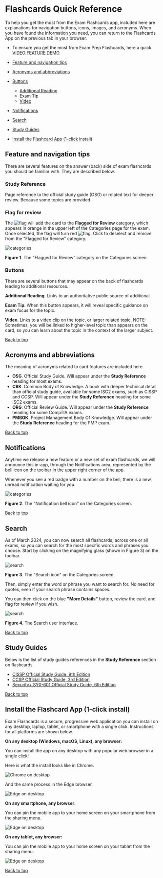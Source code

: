 
# Flashcards Quick Reference

To help you get the most from the Exam Flashcards app, included here are explanations for navigation buttons, icons, images, and acronyms. When you have found the information you need, you can return to the Flashcards App on the previous tab in your browser.

 - To ensure you get the most from Exam Prep Flashcards, here a quick [VIDEO FEATURE DEMO](https://www.youtube.com/watch?v=FzEGT46tIUg).

- [Feature and navigation tips](#feature-and-navigation-tips)
- [Acronyms and abbreviations](#acronyms-and-abbreviations) 
- [Buttons](#buttons)
    - [Additional Reading](#buttons)
    - [Exam Tip](#buttons)
    - [Video](#buttons)
- [Notifications](#notifications) 
- [Search](#search)
- [Study Guides](#study-guides)
- [Install the Flashcard App (1-click install)](#install-the-flashcard-app-1-click-install)

## Feature and navigation tips

There are several features on the answer (back) side of exam flashcards you should be familiar with. They are described below.

### Study Reference

Page reference to the official study guide (OSG) or related text for deeper review. Because some topics are provided.

### Flag for review

The ![flag](/global/images/flag.jpg) will add the card to the **Flagged for Review** category, which appears in orange in the upper left of the Categories page for the exam. Once selected, the flag will turn red ![flag](/global/images/flagged.jpg). Click to deselect and remove from the "Flagged for Review" category.

![categories](/global/images/categories.jpg)

**Figure 1**. The "Flagged for Review" category on the Categories screen.

### Buttons

There are several buttons that may appear on the back of flashcards leading to additional resources.

**Additional Reading**. Links to an authoritative public source of additional 

**Exam Tip**. When this button appears, it will reveal specific guidance on exam focus for the topic.

**Video**. Links to a video clip on the topic, or larger related topic. NOTE: Sometimes, you will be linked to higher-level topic than appears on the card, so you can learn about the topic in the context of the larger subject.

[Back to top](#flashcards-quick-reference)

## Acronyms and abbreviations

The meaning of acronyms related to card features are included here.

- **OSG**. Official Study Guide. Will appear under the **Study Reference** heading for most exams.
- **CBK**. Common Body of Knowledge. A book with deeper technical detail than official study guide, available for some ISC2 exams, such as CISSP and CCSP. Will appear under the **Study Reference** heading for some ISC2 exams.
- **ORG**. Official Review Guide. Will appear under the **Study Reference** heading for some CompTIA exams.
- **PMBOK**. Project Management Body Of Knowledge. Will appear under the **Study Reference** heading for the PMP exam.

[Back to top](#flashcards-quick-reference)

## Notifications 

Anytime we release a new feature or a new set of exam flashcards, we will announce this in-app, through the Notifications area, represented by the bell icon on the toolbar in the upper right corner of the app. 

Whenever you see a red badge with a number on the bell, there is a new, unread notification waiting for you.

![categories](/global/images/notifications.jpg)

**Figure 2**. The "Notification bell icon" on the Categories screen.

[Back to top](#flashcards-quick-reference)

## Search 

As of March 2024, you can now search all flashcards, across one or all exams, so you can search for the most specific words and phrases you choose. Start by clicking on the magnifying glass (shown in Figure 3) on the toolbar.

![search](/global/images/search-icon.png)

**Figure 3**. The "Search icon" on the Categories screen.

Then, simply enter the word or phrase you want to search for. No need for quotes, even if your search phrase contains spaces. 

You can then click on the blue **"More Details"** button, review the card, and flag for review if you wish.

![search](/global/images/search-ui.png)

**Figure 4**. The Search user interface.

[Back to top](#flashcards-quick-reference)

## Study Guides

Below is the list of study guides references in the **Study Reference** section on flashcards.

- [CISSP Official Study Guide, 9th Edition](https://amzn.to/3qb6z5H)
- [CCSP Official Study Guide, 3rd Edition](https://amzn.to/3HIntBY)
- [Security+ SY0-601 Official Study Guide, 6th Edition](https://amzn.to/3BALjcq)

[Back to top](#flashcards-quick-reference)

## Install the Flashcard App (1-click install)

Exam Flashcards is a secure, progressive web application you can install on any desktop, laptop, tablet, or smartphone with a single click. Instructions for all platforms are shown below.

**On any desktop (Windows, macOS, Linux), any browser:**

You can install the app on any desktop with any popular web browser in a single click!

Here is what the install looks like in Chrome.

![Chrome on desktop](/global/images/install-chrome.png)

And the same process in the Edge browser.

![Edge on desktop](/global/images/install-edge.png)

**On any smartphone, any browser:**

You can pin the mobile app to your home screen on your smartphone from the sharing menu.

![Edge on desktop](/global/images/install-mobile.png)

**On any tablet, any browser:**

You can pin the mobile app to your home screen on your tablet from the sharing menu.

![Edge on desktop](/global/images/install-tablet.jpeg)

[Back to top](#flashcards-quick-reference)
